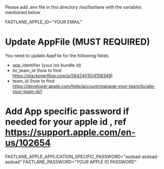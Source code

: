 Please add .env file in this directory /ios/fastlane with the variables mentioned below

FASTLANE_APPLE_ID="YOUR EMAIL"

# Update AppFile (MUST REQUIRED)

You need to update AppFile for the following fields:

- app_identifier (your ios bundle id)
- itc_team_id (how to find: https://stackoverflow.com/a/58424010/4158349)
- team_id (how to find: https://developer.apple.com/help/account/manage-your-team/locate-your-team-id/)

# Add App specific password if needed for your apple id , ref https://support.apple.com/en-us/102654

FASTLANE_APPLE_APPLICATION_SPECIFIC_PASSWORD="asdsad-asdsad-asdsad"
FASTLANE_PASSWORD="YOUR APPLE ID PASSWORD"
